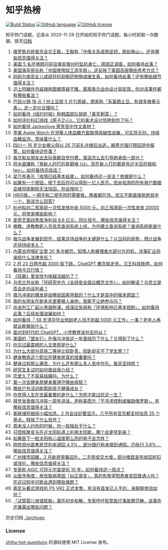 # 知乎热榜
[![Build Status](https://github.com/ToWeLong/zhihu-hot-questions/workflows/CI/badge.svg)](https://github.com/ToWeLong/zhihu-hot-questions/actions)
[![GitHub language](https://img.shields.io/badge/language-golang-orange.svg)](https://golang.org/)
[![GitHub license](https://img.shields.io/github/license/ToWeLong/zhihu-hot-questions)](https://github.com/ToWeLong/zhihu-hot-questions/blob/main/LICENSE)

知乎热门话题，记录从 2020-11-29 日开始的知乎热门话题。每小时抓取一次数据，按天[归档](./archives)

<!-- BEGIN -->

1. [俄罗斯总统普京会见王毅，王毅称「中俄关系成熟坚韧，稳如泰山」，还有哪些信息值得关注？](https://www.zhihu.com/question/585669037)
1. [美国 5 名环境顾问前往俄亥俄州时坠机身亡，原因正调查，如何看待此事？](https://www.zhihu.com/question/585750273)
1. [美国海军部长称「中国使用奴工造军舰」，这反映了美国高层哪些思考方式？](https://www.zhihu.com/question/585740864)
1. [妈妈为提高女儿成绩将抗抑郁药物换成维生素，如何看待此事？还有哪些细节值得关注？](https://www.zhihu.com/question/585555936)
1. [沪上阿姨外包装旗袍图被质疑不雅，客服表示会向设计部反馈，你对该事件都有哪些看法？](https://www.zhihu.com/question/585585286)
1. [巴奴火锅 18 元 1 份土豆就 5 片引质疑，商家称「系富硒土豆，有很多微量元素」，这一定价合理吗？](https://www.zhihu.com/question/585537688)
1. [如何看待《纽约时报》称韩国部队锅是「美军剩菜」？](https://www.zhihu.com/question/585745616)
1. [如何评价科幻游戏《原子之心》，它的美术设计惊艳到你了吗？](https://www.zhihu.com/question/585248664)
1. [如何看待 Jackeylove 荣登高中作文素材？](https://www.zhihu.com/question/585330025)
1. [苹果 Apple Watch 在测量人体血糖方面取得突破性进展，可实现无创、持续血糖监测，意味着什么？](https://www.zhihu.com/question/585751859)
1. [四川一 16 岁少女被父母以 26 万彩礼许嫁后出逃，被男方强行带回途中报警，如何看待这件事？](https://www.zhihu.com/question/585196508)
1. [每次和女朋友出去玩我都自觉付费，我该怎么去引导她承担一部分？](https://www.zhihu.com/question/585183169)
1. [阿水直播称「我新人时打的是巅峰 Uzi，现在新人打的都是年近半百的我和 lwx」，如何看待这段话？](https://www.zhihu.com/question/585532792)
1. [梁万年表示「疫情已经基本结束」，如何看待这一说法？依据是什么？](https://www.zhihu.com/question/585784999)
1. [如果有一个按钮，按下去后你可以得到一亿人民币，但米哈游的所有用户数据会被彻底删除无法找回，你会按吗？](https://www.zhihu.com/question/585478970)
1. [HR问我，一把手和二把手同时需要我，两者都在场，但又不能直接拒绝其中一个，我该怎么回答?](https://www.zhihu.com/question/584878120)
1. [杭州拟向二孩家庭一次性发放补助 5000 元，向三孩家庭一次性发放 20000 元，将带来哪些影响？](https://www.zhihu.com/question/585573198)
1. [爱奇艺第四季度净利润 8.6 亿元，同比扭亏，哪些信息值得关注？](https://www.zhihu.com/question/585591988)
1. [佛教、道教教职人员信息查询系统上线，为何建立查询系统？查询系统能查什么？](https://www.zhihu.com/question/585527869)
1. [俄乌战争发展到现在，结束这场战争的关键是什么？以当前的局势，预计战争还将持续多久？](https://www.zhihu.com/question/585561568)
1. [内蒙古坍塌矿企曾 20 多次被罚，知情人称被埋者大部分为司机，涉事矿企将承担什么法律责任？](https://www.zhihu.com/question/585724262)
1. [2 月 23 日两市超 3000 股下跌，ChatGPT 概念股走低，汉王科技跌停，如何看待今日行情？](https://www.zhihu.com/question/585733659)
1. [《狂飙》里安欣为啥越活越怂了？](https://www.zhihu.com/question/580199099)
1. [乌克兰外长称「将研究中方《全球安全倡议概念文件》」，如何解读？乌克兰是否会走向谈判桌？](https://www.zhihu.com/question/585587335)
1. [俄乌冲突的爆发是由哪些因素导致的？什么才是其中的根本原因？](https://www.zhihu.com/question/585561712)
1. [我的女朋友在剧本杀里要被人亲吻，我能不让她参与吗？](https://www.zhihu.com/question/568332577)
1. [杀虫剂工厂起火黑烟弥漫，绩溪应急局称「环境影响已基本控制」，如何看待此事？后续处理进展如何？](https://www.zhihu.com/question/585523552)
1. [如何看待「 58 岁清华毕业低龄老人找不到超 5000 元工作」一事？老年人再就业能做些什么？](https://www.zhihu.com/question/585743500)
1. [面对划时代的 ChatGPT，小学教育该何去何从？](https://www.zhihu.com/question/584384023)
1. [美国的「盟友们」在俄乌冲突这一年里经历了什么？又得到了什么？](https://www.zhihu.com/question/585316819)
1. [你见过最震撼的人文景观是什么?](https://www.zhihu.com/question/51644373)
1. [为什么大部分高铁二等座比软卧贵，软卧却买不了学生票？?](https://www.zhihu.com/question/584280542)
1. [健身教练这个职位在健身房真的很重要吗？](https://www.zhihu.com/question/584739664)
1. [健身过程那么痛苦，为什么还有那么多人苦中作乐、每天坚持呢？](https://www.zhihu.com/question/585112481)
1. [研究生复试时如何做自我介绍？](https://www.zhihu.com/question/572589863)
1. [恋爱久了不容易结婚吗，为什么？](https://www.zhihu.com/question/585575515)
1. [第一次去健身房健身要遵守哪些规矩？](https://www.zhihu.com/question/583988851)
1. [哪些户外活动能帮助孩子健康成长？](https://www.zhihu.com/question/584415319)
1. [你觉得人生在世最重要的是什么？怎样才能过好这一生？](https://www.zhihu.com/question/585593400)
1. [拜登发表俄乌冲突一周年讲话，声称美西方「不寻求控制或摧毁俄罗斯」，有哪些信息值得关注？](https://www.zhihu.com/question/585517026)
1. [美联储将继续小幅加息，2 月会议纪要显示，几乎所有官员都支持加息 25 个基点，释放了什么信号？](https://www.zhihu.com/question/585733655)
1. [周末没人约你的时候，你一般独处干什么？](https://www.zhihu.com/question/584814374)
1. [可控核聚变与在近太阳轨道上利用太阳能，哪个会更早到来？](https://www.zhihu.com/question/585730449)
1. [如果吞下一粒太阳核心温度那么热的电子会怎样？](https://www.zhihu.com/question/585519359)
1. [网传郑州首套房贷利率调回 4.3% ，部分银行称未接到通知，仍执行 3.8% ，哪些信息值得关注？](https://www.zhihu.com/question/585777370)
1. [广州楼市回暖，2 月新房带看回升，二手房成交大增，部分楼盘宣布收回折扣或涨价，哪些信息值得关注？](https://www.zhihu.com/question/585766707)
1. [专家称 AIGC 可将元宇宙提前 10 年，如何看待这一观点？](https://www.zhihu.com/question/585689785)
1. [从医学角度，修改致病基因「纠正突变」，真的有希望把患者变回普通人吗？在这过程中可能会遇到哪些难题？](https://www.zhihu.com/question/585545721)
1. [索尼头戴式游戏机 PS VR2 正式发售，有没有首发已入手的，来聊聊体验如何？](https://www.zhihu.com/question/585384279)
1. [「试管婴儿放错胚胎」事件初步和解，专家呼吁拓宽医疗事故罪范畴，该事件还暴露出哪些问题？](https://www.zhihu.com/question/585568737)

<!-- END -->

历史归档 [./archives](./archives)


### License
[zhihu-hot-questions](https://github.com/towelong/zhihu-hot-questions) 的源码使用 MIT License 发布。